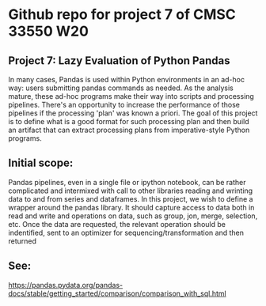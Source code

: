 # Github repo for project 7 of CMSC 33550 W20

## Project 7: Lazy Evaluation of Python Pandas

In many cases, Pandas is used within Python environments in an ad-hoc way: users submitting pandas commands as needed. As the analysis mature, these ad-hoc programs make their way into scripts and processing pipelines. There's an opportunity to increase the performance of those pipelines if the processing 'plan' was known a priori. The goal of this project is to define what is a good format for such processing plan and then build an artifact that can extract processing plans from imperative-style Python programs.

## Initial scope:

Pandas pipelines, even in a single file or ipython notebook, can be rather complicated and intermixed with call to other libraries reading and wrinting data to and from series and dataframes. 
In this project, we wish to define a wrapper around the pandas library. It should capture access to data both in read and write and operations on data, such as group, jon, merge, selection, etc. Once the data are requested, the relevant operation should be indentified, sent to an optimizer for sequencing/transformation and then returned


## See:

https://pandas.pydata.org/pandas-docs/stable/getting_started/comparison/comparison_with_sql.html

